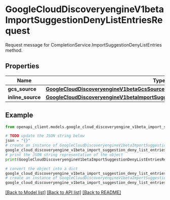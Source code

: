 # GoogleCloudDiscoveryengineV1betaImportSuggestionDenyListEntriesRequest

Request message for CompletionService.ImportSuggestionDenyListEntries method.

## Properties

Name | Type | Description | Notes
------------ | ------------- | ------------- | -------------
**gcs_source** | [**GoogleCloudDiscoveryengineV1betaGcsSource**](GoogleCloudDiscoveryengineV1betaGcsSource.md) |  | [optional] 
**inline_source** | [**GoogleCloudDiscoveryengineV1betaImportSuggestionDenyListEntriesRequestInlineSource**](GoogleCloudDiscoveryengineV1betaImportSuggestionDenyListEntriesRequestInlineSource.md) |  | [optional] 

## Example

```python
from openapi_client.models.google_cloud_discoveryengine_v1beta_import_suggestion_deny_list_entries_request import GoogleCloudDiscoveryengineV1betaImportSuggestionDenyListEntriesRequest

# TODO update the JSON string below
json = "{}"
# create an instance of GoogleCloudDiscoveryengineV1betaImportSuggestionDenyListEntriesRequest from a JSON string
google_cloud_discoveryengine_v1beta_import_suggestion_deny_list_entries_request_instance = GoogleCloudDiscoveryengineV1betaImportSuggestionDenyListEntriesRequest.from_json(json)
# print the JSON string representation of the object
print(GoogleCloudDiscoveryengineV1betaImportSuggestionDenyListEntriesRequest.to_json())

# convert the object into a dict
google_cloud_discoveryengine_v1beta_import_suggestion_deny_list_entries_request_dict = google_cloud_discoveryengine_v1beta_import_suggestion_deny_list_entries_request_instance.to_dict()
# create an instance of GoogleCloudDiscoveryengineV1betaImportSuggestionDenyListEntriesRequest from a dict
google_cloud_discoveryengine_v1beta_import_suggestion_deny_list_entries_request_from_dict = GoogleCloudDiscoveryengineV1betaImportSuggestionDenyListEntriesRequest.from_dict(google_cloud_discoveryengine_v1beta_import_suggestion_deny_list_entries_request_dict)
```
[[Back to Model list]](../README.md#documentation-for-models) [[Back to API list]](../README.md#documentation-for-api-endpoints) [[Back to README]](../README.md)


